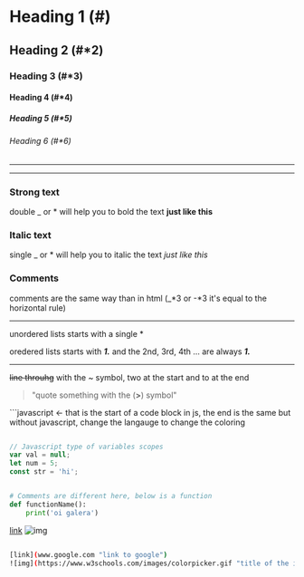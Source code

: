 # Heading 1 (#)
## Heading 2 (#*2)
### Heading 3 (#*3)
#### Heading 4 (#*4)
##### Heading 5 (#*5)
###### Heading 6 (#*6)

---
___

### Strong text
double _ or * will help you to bold the text __just like this__

### Italic text
single _ or * will help you to italic the text *just like this*

### Comments 
comments are the same way than in html
(_*3 or -*3 it's equal to the horizontal rule)

___

unordered lists starts with a single *

oredered lists starts with *__1.__* and the 2nd, 3rd, 4th ... are always **_1._**

---

~~line throuhg~~ with the ~ symbol, two at the start and to at the end

> "quote something with the (**>**) symbol"

\```javascript  <- that is the start of a code block in js, the end is the same but without javascript, change the langauge to change the coloring



```javascript

// Javascript type of variables scopes
var val = null;
let num = 5;
const str = 'hi';

```


```python

# Comments are different here, below is a function
def functionName():
	print('oi galera')

```

[link](www.google.com "link to google")
![img](https://www.w3schools.com/images/colorpicker.gif "title of the img link")


```bash

[link](www.google.com "link to google")
![img](https://www.w3schools.com/images/colorpicker.gif "title of the img link")
```